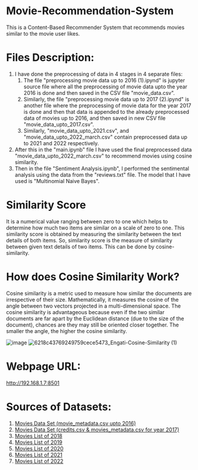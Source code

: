 # Movie-Recommendation-System

This is a Content-Based Recommender System that recommends movies similar to the movie user likes.

# Files Description:
1. I have done the preprocessing of data in 4 stages in 4 separate files:
    1. The file "preprocessing movie data up to 2016 (1).ipynd" is jupyter source file where all the preprocessing of movie
          data upto the year 2016 is done and then saved in the CSV file "movie_data.csv".
    2. Similarly, the file "preprocessing movie data up to 2017 (2).ipynd" is another file where the preprocessing of movie
          data for the year 2017 is done and then that data is appended to the already preprocessed data of movies up to 2016, and then saved in new CSV file 
            "movie_data_upto_2017.csv".
    3. Similarly, "movie_data_upto_2021.csv", and "movie_data_upto_2022_march.csv" contain preprocessed data up to 2021 and 2022 respectively.
2. After this in the "main.ipynb" file I have used the final preprocessed data "movie_data_upto_2022_march.csv" to recommend movies using cosine similarity.
3. Then in the file "Sentiment Analysis.ipynb", I performed the sentimental analysis using the data from the "reviews.txt" file. The model that I have used is "Multinomial Naive Bayes".
   
# Similarity Score
It is a numerical value ranging between zero to one which helps to determine how much two items are similar on a scale of zero to one. This similarity score is obtained by measuring the similarity between the text details of both items. So, similarity score is the measure of similarity between given text details of two items. This can be done by cosine-similarity.

# How does Cosine Similarity Work?
Cosine similarity is a metric used to measure how similar the documents are irrespective of their size.
Mathematically, it measures the cosine of the angle between two vectors projected in a multi-dimensional space.
The cosine similarity is advantageous because even if the two similar documents are far apart by the Euclidean distance
(due to the size of the document), chances are they may still be oriented closer together. The smaller the angle, the higher the cosine similarity.

![image](https://github.com/Pranjal1004/Movie-Recommendation-System/assets/103432960/a3140414-caca-4991-9f68-653160360b6d)
![6218c43769249759cece5473_Engati-Cosine-Similarity (1)](https://github.com/Pranjal1004/Movie-Recommendation-System/assets/103432960/9e6b0e5f-ebf8-4810-8b17-9a23bc26ab0e)

# Webpage URL: 
http://192.168.1.7:8501

# Sources of Datasets:
1. <a href="https://en.wikipedia.org/wiki/List_of_American_films_of_2022">
      Movies Data Set (movie_metadata.csv upto 2016) </a>
2. <a href="https://www.kaggle.com/datasets/rounakbanik/the-movies-dataset?resource=download&select=movies_metadata.csv)https://www.kaggle.com/datasets/rounakbanik/the-movies-dataset?resource=download&select=movies_metadata.csv">
      Movies Data Set (credits.csv & movies_metadata.csv for year 2017) </a>
3. <a href="https://en.wikipedia.org/wiki/List_of_American_films_of_2018">
      Movies List of 2018</a>
4.  <a href="https://en.wikipedia.org/wiki/List_of_American_films_of_2019">
      Movies List of 2019</a>
5. <a href="https://en.wikipedia.org/wiki/List_of_American_films_of_2020">
      Movies List of 2020</a>
6. <a href="https://en.wikipedia.org/wiki/List_of_American_films_of_2021">
      Movies List of 2021</a>
7. <a href="https://en.wikipedia.org/wiki/List_of_American_films_of_2022">
      Movies List of 2022</a>

